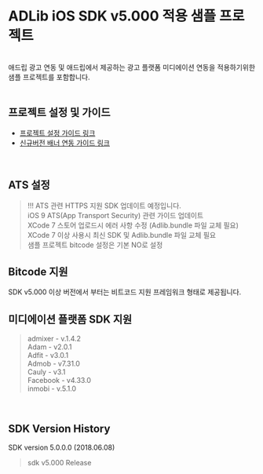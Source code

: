 # ADLib iOS SDK v5.000 적용 샘플 프로젝트

<br>
애드립 광고 연동 및 애드립에서 제공하는 광고 플랫폼 미디에이션 연동을 적용하기위한 샘플 프로젝트를 포함합니다. <br>
<br>

## 프로젝트 설정 및 가이드 
* [프로젝트 설정 가이드 링크](http://developer.adlibr.com/ssp_ios_guide2.html)
* [신규버전 배너 연동 가이드 링크](https://github.com/nhnent/adlib.ios_media_app/blob/master/adlibrTestUniversal/adlibrSample_New/README.md)
<br>

## ATS 설정
> !!! ATS 관련 HTTPS 지원 SDK 업데이트 예정입니다. <br>
> iOS 9 ATS(App Transport Security) 관련 가이드 업데이트 <br>
> XCode 7 스토어 업로드시 에러 사항 수정 (Adlib.bundle 파일 교체 필요)<br>
> XCode 7 이상 사용시 최신 SDK 및 Adlib.bundle 파일 교체 필요<br>
> 샘플 프로젝트 bitcode 설정은 기본 NO로 설정<br>

## Bitcode 지원
SDK v5.000 이상 버전에서 부터는 비트코드 지원 프레임워크 형태로 제공됩니다.

## 미디에이션 플랫폼 SDK 지원 
> admixer - v.1.4.2 <br>
> Adam - v2.0.1 <br>
> Adfit - v3.0.1 <br>
> Admob - v7.31.0 <br>
> Cauly - v3.1 <br>
> Facebook - v4.33.0 <br>
> inmobi - v.5.1.0 <br>

<br>


## SDK Version History

SDK version 5.0.0.0 (2018.06.08)
> sdk v5.000 Release

